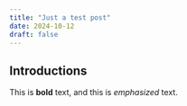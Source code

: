 ```yaml
---
title: "Just a test post"
date: 2024-10-12
draft: false
---
```


## Introductions

This is **bold** text, and this is *emphasized* text.
